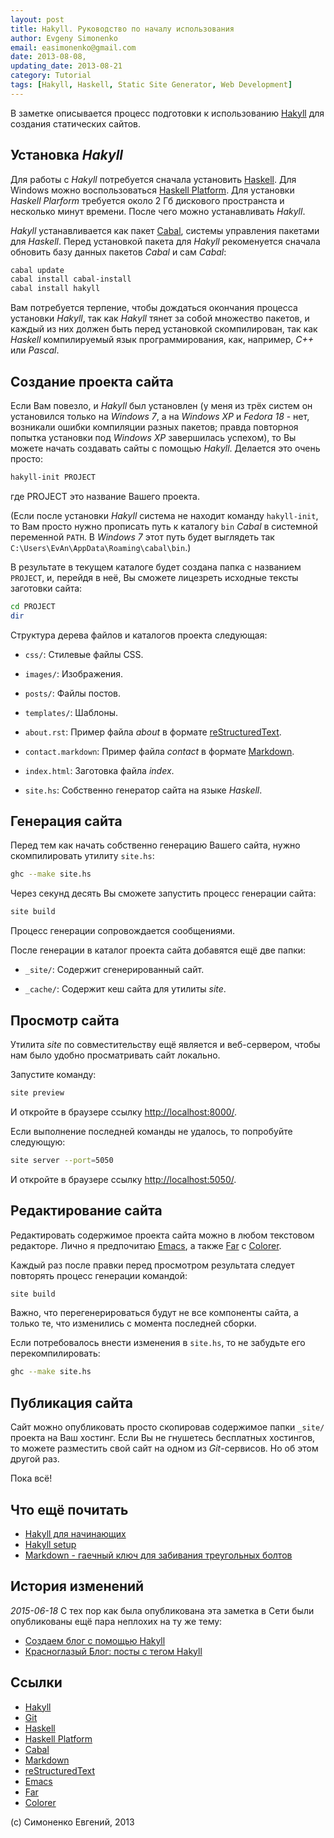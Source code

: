 ```yaml
---
layout: post
title: Hakyll. Руководство по началу использования
author: Evgeny Simonenko
email: easimonenko@gmail.com
date: 2013-08-08,
updating_date: 2013-08-21
category: Tutorial
tags: [Hakyll, Haskell, Static Site Generator, Web Development]
---
```


В заметке описывается процесс подготовки к использованию [Hakyll][] для
создания статических сайтов.

<!-- end-of-lead -->

## Установка _Hakyll_

Для работы с _Hakyll_ потребуется сначала установить [Haskell][]. Для Windows
можно воспользоваться [Haskell Platform][]. Для установки _Haskell Plarform_
требуется около 2 Гб дискового пространста и несколько минут времени. После
чего можно устанавливать _Hakyll_.

_Hakyll_ устанавливается как пакет [Cabal][], системы управления пакетами для
_Haskell_. Перед установкой пакета для _Hakyll_ рекоменуется сначала обновить
базу данных пакетов _Cabal_ и сам _Cabal_:

``` bash
cabal update
cabal install cabal-install
cabal install hakyll
```

Вам потребуется терпение, чтобы дождаться окончания процесса установки
_Hakyll_, так как _Hakyll_ тянет за собой множество пакетов, и каждый из них
должен быть перед установкой скомпилирован, так как _Haskell_ компилируемый
язык программирования, как, например, _C++_ или _Pascal_.

## Создание проекта сайта

Если Вам повезло, и _Hakyll_ был установлен (у меня из трёх систем он
установился только на _Windows 7_, а на _Windows XP_ и _Fedora 18_ - нет,
возникали ошибки компиляции разных пакетов; правда повторноя попытка
установки под _Windows XP_ завершилась успехом), то Вы можете начать создавать
сайты с помощью _Hakyll_. Делается это очень просто:

``` bash
hakyll-init PROJECT
```

где PROJECT это название Вашего проекта.

(Если после установки _Hakyll_ система не находит команду `hakyll-init`, то Вам
просто нужно прописать путь к каталогу `bin` _Cabal_ в системной переменной
`PATH`. В _Windows 7_ этот путь будет выглядеть так
`C:\Users\EvAn\AppData\Roaming\cabal\bin`.)

В результате в текущем каталоге будет создана папка с названием `PROJECT`, и,
перейдя в неё, Вы сможете лицезреть исходные тексты заготовки сайта:

``` bash
cd PROJECT
dir
```

Структура дерева файлов и каталогов проекта следующая:

- `css/`: Стилевые файлы CSS.

- `images/`: Изображения.

- `posts/`: Файлы постов.

- `templates/`: Шаблоны.

- `about.rst`: Пример файла _about_ в формате [reStructuredText][].

- `contact.markdown`: Пример файла _contact_ в формате [Markdown][].

- `index.html`: Заготовка файла _index_.

- `site.hs`: Собственно генератор сайта на языке _Haskell_.

## Генерация сайта

Перед тем как начать собственно генерацию Вашего сайта, нужно скомпилировать
утилиту `site.hs`:

``` bash
ghc --make site.hs
```

Через секунд десять Вы сможете запустить процесс генерации сайта:

``` bash
site build
```

Процесс генерации сопровождается сообщениями.

После генерации в каталог проекта сайта добавятся ещё две папки:

- `_site/`: Содержит сгенерированный сайт.

- `_cache/`: Содержит кеш сайта для утилиты _site_.

## Просмотр сайта

Утилита _site_ по совместительству ещё является и веб-сервером, чтобы нам было
удобно просматривать сайт локально.

Запустите команду:

``` bash
site preview
```

И откройте в браузере ссылку <http://localhost:8000/>.

Если выполнение последней команды не удалось, то попробуйте следующую:

``` bash
site server --port=5050
```

И откройте в браузере ссылку <http://localhost:5050/>.

## Редактирование сайта

Редактировать содержимое проекта сайта можно в любом текстовом редакторе. Лично
я предпочитаю [Emacs][], а также [Far][] с [Colorer][].

Каждый раз после правки перед просмотром результата следует повторять процесс
генерации командой:

``` bash
site build
```

Важно, что перегенерироваться будут не все компоненты сайта, а только те, что
изменились с момента последней сборки.

Если потребовалось внести изменения в `site.hs`, то не забудьте его
перекомпилировать:

``` bash
ghc --make site.hs
```

## Публикация сайта

Сайт можно опубликовать просто скопировав содержимое папки `_site/` проекта на
Ваш хостинг. Если Вы не гнушетесь бесплатных хостингов, то можете разместить
свой сайт на одном из _Git_-сервисов. Но об этом другой раз.

Пока всё!

## Что ещё почитать

- [Hakyll для начинающих](http://habrahabr.ru/post/175877/)
- [Hakyll setup](http://yannesposito.com/Scratch/en/blog/Hakyll-setup/)
- [Markdown - гаечный ключ для забивания треугольных болтов](http://mydebianblog.blogspot.com.au/2012/09/markdown.html)

## История изменений

_2015-06-18_ С тех пор как была опубликована эта заметка в Сети были
опубликованы ещё пара неплохих на ту же тему:

- [Создаем блог с помощью Hakyll](http://dimchansky.github.io/posts/2014/10/07/getting-started-with-hakyll/)
- [Красноглазый Блог: посты с тегом Hakyll](http://livid.pp.ru/tags/Hakyll.html)

## Ссылки

[Hakyll]: http://jaspervdj.be/hakyll/
[Git]: http://git-scm.com/
[Haskell]: http://www.haskell.org/
[Haskell Platform]: http://www.haskell.org/platform/windows.html
[Cabal]: http://www.haskell.org/cabal/
[Markdown]: http://daringfireball.net/projects/markdown/
[reStructuredText]: http://docutils.sourceforge.net/rst.html
[Emacs]: http://www.gnu.org/software/emacs/
[Far]: http://www.farmanager.com/
[Colorer]: http://sourceforge.net/projects/colorer/

- [Hakyll][]
- [Git][]
- [Haskell][]
- [Haskell Platform][]
- [Cabal][]
- [Markdown][]
- [reStructuredText][]
- [Emacs][]
- [Far][]
- [Colorer][]

(c) Симоненко Евгений, 2013
